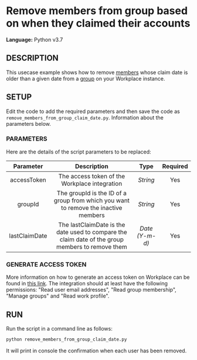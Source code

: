 # Remove members from group based on when they claimed their accounts
  
**Language:** Python v3.7

## DESCRIPTION
This usecase example shows how to remove [members](https://developers.facebook.com/docs/workplace/reference/graph-api/member) whose claim date is older than a given date from a [group](https://developers.facebook.com/docs/workplace/reference/graph-api/group) on your Workplace instance.


## SETUP
Edit the code to add the required parameters and then save the code as `remove_members_from_group_claim_date.py`. Information about the parameters below.

### PARAMETERS
Here are the details of the script parameters to be replaced:

   | Parameter         | Description                                                |  Type           |  Required    | 
   |:-----------------:|:----------------------------------------------------------:|:---------------:|:------------:|
   | accessToken      |  The access token of the Workplace integration             | _String_ | Yes |
   | groupId      |  The groupId is the ID of a group from which you want to remove the inactive members           | _String_ | Yes |
   | lastClaimDate      |  The lastClaimDate is the date used to compare the claim date of the group members to remove them         | _Date (Y-m-d)_ | Yes |

### GENERATE ACCESS TOKEN
More information on how to generate an access token on Workplace can be found in [this link](https://developers.facebook.com/docs/workplace/custom-integrations-new/). The integration should at least have the following permissions: "Read user email addresses", "Read group membership", "Manage groups" and "Read work profile".

## RUN

Run the script in a command line as follows:

```python
python remove_members_from_group_claim_date.py
```

It will print in console the confirmation when each user has been removed.
